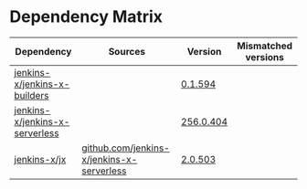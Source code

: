 # Dependency Matrix

Dependency | Sources | Version | Mismatched versions
---------- | ------- | ------- | -------------------
[jenkins-x/jenkins-x-builders](https://github.com/jenkins-x/jenkins-x-builders) |  | [0.1.594]() | 
[jenkins-x/jenkins-x-serverless](https://github.com/jenkins-x/jenkins-x-serverless) |  | [256.0.404](https://github.com/jenkins-x/jenkins-x-serverless/releases/tag/v256.0.404) | 
[jenkins-x/jx](https://github.com/jenkins-x/jx) | [github.com/jenkins-x/jenkins-x-serverless](https://github.com/jenkins-x/jenkins-x-serverless) | [2.0.503](https://github.com/jenkins-x/jx/releases/tag/v2.0.503) | 
